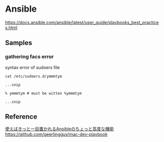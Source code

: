 # Ansible

<https://docs.ansible.com/ansible/latest/user_guide/playbooks_best_practices.html>

## Samples

### gathering facs error

syntax error of sudoers file

```bash=
cat /etc/sudoers.d/ymmmtym

...snip

% ymmmtym # must be witten %ymmmtym

...snip
```

## Reference
[使えばきっと一目置かれるAnsibleのちょっと高度な機能](https://qiita.com/dkuji/items/7d69adef06448458e6d3)
<https://github.com/geerlingguy/mac-dev-playbook>


